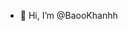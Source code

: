 - 👋 Hi, I’m @BaooKhanhh


<!---
BaooKhanhh/BaooKhanhh is a ✨ special ✨ repository because its `README.md` (this file) appears on your GitHub profile.
You can click the Preview link to take a look at your changes.
--->
